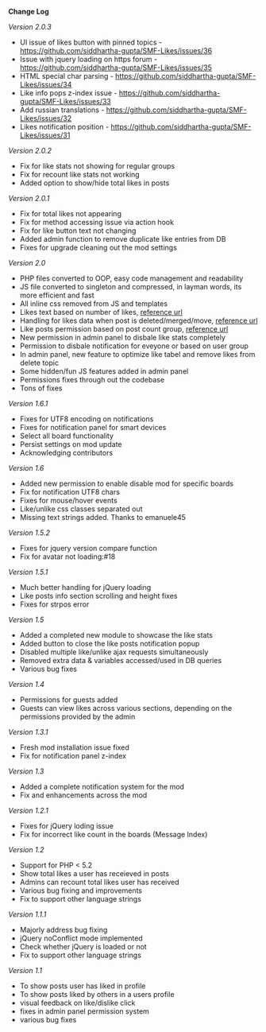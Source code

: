 **Change Log**


*Version 2.0.3*
- UI issue of likes button with pinned topics - https://github.com/siddhartha-gupta/SMF-Likes/issues/36
- Issue with jquery loading on https forum - https://github.com/siddhartha-gupta/SMF-Likes/issues/35
- HTML special char parsing - https://github.com/siddhartha-gupta/SMF-Likes/issues/34
- Like info pops z-index issue - https://github.com/siddhartha-gupta/SMF-Likes/issues/33
- Add russian translations - https://github.com/siddhartha-gupta/SMF-Likes/issues/32
- Likes notification position - https://github.com/siddhartha-gupta/SMF-Likes/issues/31


*Version 2.0.2*
- Fix for like stats not showing for regular groups
- Fix for recount like stats not working
- Added option to show/hide total likes in posts


*Version 2.0.1*
- Fix for total likes not appearing
- Fix for method accessing issue via action hook
- Fix for like button text not changing
- Added admin function to remove duplicate like entries from DB
- Fixes for upgrade cleaning out the mod settings


*Version 2.0*
- PHP files converted to OOP, easy code management and readability
- JS file converted to singleton and compressed, in layman words, its more efficient and fast
- All inline css removed from JS and templates
- Likes text based on number of likes, [reference url](http://www.simplemachines.org/community/index.php?topic=506743.msg3746658#msg3746658)
- Handling for likes data when post is deleted/merged/move, [reference url](http://www.simplemachines.org/community/index.php?topic=506743.msg3748949#msg3748949)
- Like posts permission based on post count group, [reference url](http://www.simplemachines.org/community/index.php?topic=506743.msg3749117#msg3749117)
- New permission in admin panel to disbale like stats completely
- Permission to disbale notification for eveyone or based on user group
- In admin panel, new feature to optimize like tabel and remove likes from delete topic
- Some hidden/fun JS features added in admin panel
- Permissions fixes through out the codebase
- Tons of fixes


*Version 1.6.1*
- Fixes for UTF8 encoding on notifications
- Fixes for notification panel for smart devices
- Select all board functionality
- Persist settings on mod update
- Acknowledging contributors


*Version 1.6*
- Added new permission to enable disable mod for specific boards
- Fix for notification UTF8 chars
- Fixes for mouse/hover events
- Like/unlike css classes separated out
- Missing text strings added. Thanks to emanuele45


*Version 1.5.2*
- Fixes for jquery version compare function
- Fix for avatar not loading:#18


*Version 1.5.1*
- Much better handling for jQuery loading
- Like posts info section scrolling and height fixes
- Fixes for strpos error


*Version 1.5*
- Added a completed new module to showcase the like stats
- Added button to close the like posts notification popup
- Disabled multiple like/unlike ajax requests simultaneously
- Removed extra data & variables accessed/used in DB queries
- Various bug fixes


*Version 1.4*
- Permissions for guests added
- Guests can view likes across various sections, depending on the permissions provided by the admin


*Version 1.3.1*
- Fresh mod installation issue fixed
- Fix for notification panel z-index


*Version 1.3*
- Added a complete notification system for the mod
- Fix and enhancements across the mod


*Version 1.2.1*
- Fixes for jQuery loding issue
- Fix for incorrect like count in the boards (Message Index)

*Version 1.2*
- Support for PHP < 5.2
- Show total likes a user has receieved in posts
- Admins can recount total likes user has received
- Various bug fixing and improvements
- Fix to support other language strings


*Version 1.1.1*
- Majorly address bug fixing
- jQuery noConflict mode implemented
- Check whether jQuery is loaded or not
- Fix to support other language strings


*Version 1.1*
- To show posts user has liked in profile
- To show posts liked by others in a users profile
- visual feedback on like/dislike click
- fixes in admin panel permission system
- various bug fixes